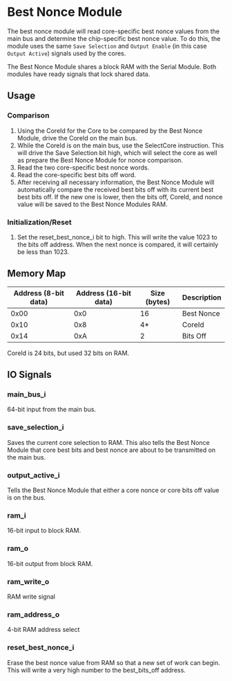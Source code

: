 # Best Nonce Module

The best nonce module will read core-specific best nonce values from the main
bus and determine the chip-specific best nonce value. To do this, the module
uses the same `Save Selection` and `Output Enable` (in this case
`Output Active`) signals used by the cores.

The Best Nonce Module shares a block RAM with the Serial Module. Both modules
have ready signals that lock shared data.

## Usage
### Comparison
1. Using the CoreId for the Core to be compared by the Best Nonce Module, drive
the CoreId on the main bus.
2. While the CoreId is on the main bus, use the SelectCore instruction. This
will drive the Save Selection bit high, which will select the core as well as
prepare the Best Nonce Module for nonce comparison.
3. Read the two core-specific best nonce words.
4. Read the core-specific best bits off word.
5. After receiving all necessary information, the Best Nonce Module will
automatically compare the received best bits off with its current best best
bits off. If the new one is lower, then the bits off, CoreId, and nonce value
will be saved to the Best Nonce Modules RAM.
### Initialization/Reset
1. Set the reset_best_nonce_i bit to high. This will write the value 1023 to
the bits off address. When the next nonce is compared, it will certainly be
less than 1023.

## Memory Map
| Address (8-bit data)  | Address (16-bit data) | Size (bytes) | Description |
| --------------------- | --------------------- | ------------ | ----------- |
| 0x00                  | 0x0                   | 16           | Best Nonce  |
| 0x10                  | 0x8                   | 4*           | CoreId      |
| 0x14                  | 0xA                   | 2            | Bits Off    |

CoreId is 24 bits, but used 32 bits on RAM.

## IO Signals

### main_bus_i
64-bit input from the main bus.

### save_selection_i
Saves the current core selection to RAM. This also tells the Best Nonce Module
that core best bits and best nonce are about to be transmitted on the main bus.

### output_active_i
Tells the Best Nonce Module that either a core nonce or core bits off value is
on the bus.

### ram_i
16-bit input to block RAM.

### ram_o
16-bit output from block RAM.

### ram_write_o
RAM write signal

### ram_address_o
4-bit RAM address select

### reset_best_nonce_i
Erase the best nonce value from RAM so that a new set of work can begin. This
will write a very high number to the best_bits_off address.
